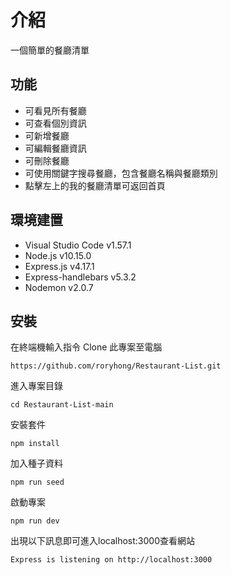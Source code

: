 # 介紹
一個簡單的餐廳清單

## 功能
- 可看見所有餐廳
- 可查看個別資訊
- 可新增餐廳
- 可編輯餐廳資訊
- 可刪除餐廳
- 可使用關鍵字搜尋餐廳，包含餐廳名稱與餐廳類別
- 點擊左上的我的餐廳清單可返回首頁

## 環境建置
- Visual Studio Code v1.57.1
- Node.js v10.15.0
- Express.js v4.17.1
- Express-handlebars v5.3.2
- Nodemon v2.0.7

## 安裝
在終端機輸入指令 Clone 此專案至電腦

    https://github.com/roryhong/Restaurant-List.git

進入專案目錄

    cd Restaurant-List-main

安裝套件

    npm install

加入種子資料

    npm run seed

啟動專案

    npm run dev

出現以下訊息即可進入localhost:3000查看網站

    Express is listening on http://localhost:3000

    
